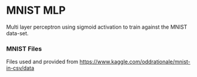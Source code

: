 # MNIST MLP

Multi layer perceptron using sigmoid activation to train against the MNIST data-set.

### MNIST Files

Files used and provided from https://www.kaggle.com/oddrationale/mnist-in-csv/data

